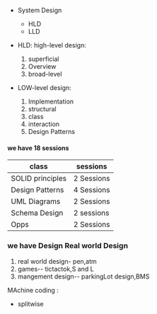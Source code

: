 * System Design

  * HLD
  * LLD
* HLD: high-level design:

  1. superficial
  2. Overview
  3. broad-level
* LOW-level design:

  1. Implementation
  2. structural
  3. class
  4. interaction
  5. Design Patterns


#### we have 18 sessions


| class            | sessions   |
|------------------|------------|
| SOLID principles | 2 Sessions |
| Design Patterns  | 4 Sessions |
| UML Diagrams     | 2 Sessions |
| Schema Design    | 2 sessions |
|Opps | 2 Sessions |


### we have Design Real world Design


1. real world design- pen,atm
2. games-- tictactok,S and L
3. mangement design-- parkingLot design,BMS

MAchine coding :
* splitwise


 
